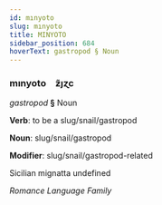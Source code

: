 ```yaml
---
id: mınyoto
slug: mınyoto
title: MINYOTO
sidebar_position: 684
hoverText: gastropod § Noun
---
```


### mınyoto&emsp;<span kind="abugida">ƶ̃ȷɀc</span>

*gastropod* **§** Noun

**Verb**: to be a slug/snail/gastropod

**Noun**: slug/snail/gastropod

**Modifier**: slug/snail/gastropod-related

Sicilian mignatta undefined

*Romance Language Family*